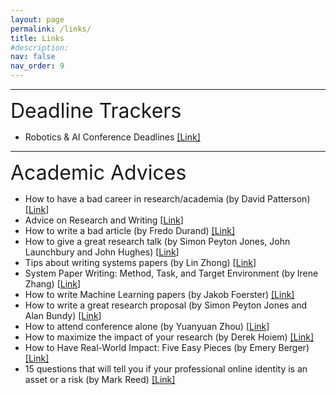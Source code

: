 ```yaml
---
layout: page
permalink: /links/
title: Links
#description: 
nav: false
nav_order: 9
---
```


---
<font size="6"> Deadline Trackers </font>


- Robotics & AI Conference Deadlines [[Link]](https://aideadlin.es/?sub=CV,RO)

---
<font size="6"> Academic Advices </font>


 - How to have a bad career in research/academia (by David Patterson) [[Link](https://www.youtube.com/watch?v=Rn1w4MRHIhc)]
 - Advice on Research and Writing [[Link](http://www.cs.cmu.edu/afs/cs.cmu.edu/user/mleone/web/how-to.html)]
 - How to write a bad article (by Fredo Durand) [[Link]](http://people.csail.mit.edu/fredo/FredoBadWriting.pdf)
 - How to give a great research talk (by Simon Peyton Jones, John Launchbury and John Hughes) [[Link](https://www.microsoft.com/en-us/research/academic-program/give-great-research-talk/)]
 - Tips about writing systems papers (by Lin Zhong) [[Link](https://www.ruf.rice.edu/~mobile/writing.html)]
 - System Paper Writing: Method, Task, and Target Environment (by Irene Zhang) [[Link](https://irenezhang.net/blog/2021/06/05/hints.html)]
 - How to write Machine Learning papers (by Jakob Foerster) [[Link]](https://docs.google.com/document/d/16R1E2ExKUCP5SlXWHr-KzbVDx9DBUclra-EbU8IB-iE/mobilebasic)
 - How to write a great research proposal (by Simon Peyton Jones and Alan Bundy) [[Link](https://www.microsoft.com/en-us/research/academic-program/how-to-write-a-great-research-proposal/)]
 - How to attend conference alone (by Yuanyuan Zhou) [[Link](https://whova.com/blog/7-tips-for-attending-a-conference-alone-and-having-a-good-time-blog/)]
 - How to maximize the impact of your research (by Derek Hoiem) [[Link]](https://medium.com/vision-of-seeing/how-to-maximize-the-impact-of-your-research-f431d3c67e8d)
 - How to Have Real-World Impact: Five Easy Pieces (by Emery Berger) [[Link]](https://blog.sigplan.org/2019/10/29/how-to-have-real-world-impact-five-easy-pieces/)
 - 15 questions that will tell you if your professional online identity is an asset or a risk (by Mark Reed) [[Link]](https://www.linkedin.com/pulse/15-questions-tell-you-your-professional-online-identity-mark-reed/)




